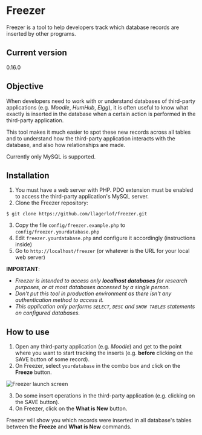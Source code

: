 # Freezer
Freezer is a tool to help developers track which database records are inserted by other programs.

## Current version
0.16.0

## Objective
When developers need to work with or understand databases of third-party applications (e.g. *Moodle*, *HumHub*, *Elgg*), it is often useful to know what exactly is inserted in the database when a certain action is performed in the third-party application.

This tool makes it much easier to spot these new records across all tables and to understand how the third-party application interacts with the database, and also how relationships are made.

Currently only MySQL is supported.

## Installation
1. You must have a web server with PHP. PDO extension must be enabled to access the third-party application's MySQL server.
2. Clone the Freezer repository:

```
$ git clone https://github.com/llagerlof/freezer.git
```

3. Copy the file `config/freezer.example.php` to `config/freezer.yourdatabase.php`
4. Edit `freezer.yourdatabase.php` and configure it accordingly (instructions inside)
5. Go to `http://localhost/freezer` (or whatever is the URL for your local web server)

**IMPORTANT**:
- *Freezer is intended to access only **localhost databases** for research purposes, or at most databases accessed by a single person.*
- *Don't put this tool in production environment as there isn't any authentication method to access it.*
- *This application only performs `SELECT`, `DESC` and `SHOW TABLES` statements on configured databases.*

## How to use
1. Open any third-party application (e.g. *Moodle*) and get to the point where you want to start tracking the inserts (e.g. **before** clicking on the SAVE button of some record).
2. On Freezer, select `yourdatabase` in the combo box and click on the **Freeze** button.

![Freezer launch screen](https://i.imgur.com/9VfVvHe.png)

3. Do some insert operations in the third-party application (e.g. clicking on the SAVE button).
4. On Freezer, click on the **What is New** button.

Freezer will show you which records were inserted in all database's tables between the **Freeze** and **What is New** commands.
